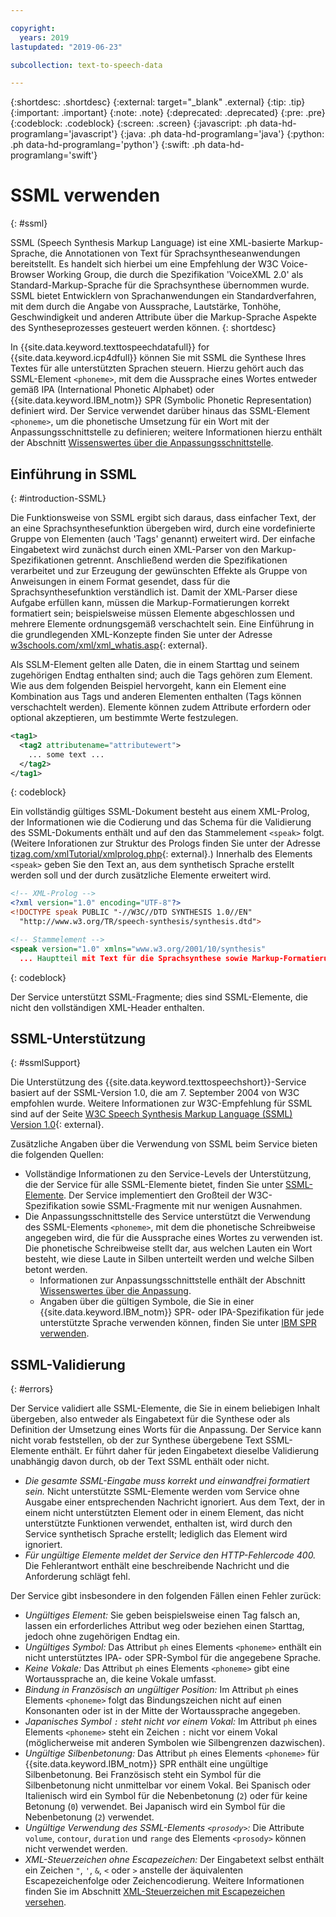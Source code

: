 ```yaml
---

copyright:
  years: 2019
lastupdated: "2019-06-23"

subcollection: text-to-speech-data

---
```


{:shortdesc: .shortdesc}
{:external: target="_blank" .external}
{:tip: .tip}
{:important: .important}
{:note: .note}
{:deprecated: .deprecated}
{:pre: .pre}
{:codeblock: .codeblock}
{:screen: .screen}
{:javascript: .ph data-hd-programlang='javascript'}
{:java: .ph data-hd-programlang='java'}
{:python: .ph data-hd-programlang='python'}
{:swift: .ph data-hd-programlang='swift'}

# SSML verwenden
{: #ssml}

SSML (Speech Synthesis Markup Language) ist eine XML-basierte Markup-Sprache, die Annotationen von Text für Sprachsyntheseanwendungen bereitstellt. Es handelt sich hierbei um eine Empfehlung der W3C Voice-Browser Working Group, die durch die Spezifikation 'VoiceXML 2.0' als Standard-Markup-Sprache für die Sprachsynthese übernommen wurde. SSML bietet Entwicklern von Sprachanwendungen ein Standardverfahren, mit dem durch die Angabe von Aussprache, Lautstärke, Tonhöhe, Geschwindigkeit und anderen Attribute über die Markup-Sprache Aspekte des Syntheseprozesses gesteuert werden können.
{: shortdesc}

In {{site.data.keyword.texttospeechdatafull}} for {{site.data.keyword.icp4dfull}} können Sie mit SSML die Synthese Ihres Textes für alle unterstützten Sprachen steuern. Hierzu gehört auch das SSML-Element `<phoneme>`, mit dem die Aussprache eines Wortes entweder gemäß IPA (International Phonetic Alphabet) oder {{site.data.keyword.IBM_notm}} SPR (Symbolic Phonetic Representation) definiert wird. Der Service verwendet darüber hinaus das SSML-Element `<phoneme>`, um die phonetische Umsetzung für ein Wort mit der Anpassungsschnittstelle zu definieren; weitere Informationen hierzu enthält der Abschnitt [Wissenswertes über die Anpassungsschnittstelle](/docs/services/text-to-speech-data?topic=text-to-speech-data-customIntro).

## Einführung in SSML
{: #introduction-SSML}

Die Funktionsweise von SSML ergibt sich daraus, dass einfacher Text, der an eine Sprachsynthesefunktion übergeben wird, durch eine vordefinierte Gruppe von Elementen (auch 'Tags' genannt) erweitert wird. Der einfache Eingabetext wird zunächst durch einen XML-Parser von den Markup-Spezifikationen getrennt. Anschließend werden die Spezifikationen verarbeitet und zur Erzeugung der gewünschten Effekte als Gruppe von Anweisungen in einem Format gesendet, dass für die Sprachsynthesefunktion verständlich ist. Damit der XML-Parser diese Aufgabe erfüllen kann, müssen die Markup-Formatierungen korrekt formatiert sein; beispielsweise müssen Elemente abgeschlossen und mehrere Elemente ordnungsgemäß verschachtelt sein. Eine Einführung in die grundlegenden XML-Konzepte finden Sie unter der Adresse [w3schools.com/xml/xml_whatis.asp](http://www.w3schools.com/xml/xml_whatis.asp){: external}.

Als SSLM-Element gelten alle Daten, die in einem Starttag und seinem zugehörigen Endtag enthalten sind; auch die Tags gehören zum Element. Wie aus dem folgenden Beispiel hervorgeht, kann ein Element eine Kombination aus Tags und anderen Elementen enthalten (Tags können verschachtelt werden). Elemente können zudem Attribute erfordern oder optional akzeptieren, um bestimmte Werte festzulegen.

```xml
<tag1>
  <tag2 attributename="attributewert">
    ... some text ...
  </tag2>
</tag1>
```
{: codeblock}

Ein vollständig gültiges SSML-Dokument besteht aus einem XML-Prolog, der Informationen wie die Codierung und das Schema für die Validierung des SSML-Dokuments enthält und auf den das Stammelement `<speak>` folgt. (Weitere Inforationen zur Struktur des Prologs finden Sie unter der Adresse [tizag.com/xmlTutorial/xmlprolog.php](http://www.tizag.com/xmlTutorial/xmlprolog.php){: external}.) Innerhalb des Elements `<speak>` geben Sie den Text an, aus dem synthetisch Sprache erstellt werden soll und der durch zusätzliche Elemente erweitert wird.

```xml
<!-- XML-Prolog -->
<?xml version="1.0" encoding="UTF-8"?>
<!DOCTYPE speak PUBLIC "-//W3C//DTD SYNTHESIS 1.0//EN"
  "http://www.w3.org/TR/speech-synthesis/synthesis.dtd">

<!-- Stammelement -->
<speak version="1.0" xmlns="www.w3.org/2001/10/synthesis"
  ... Hauptteil mit Text für die Sprachsynthese sowie Markup-Formatierung ...</speak>
```
{: codeblock}

Der Service unterstützt SSML-Fragmente; dies sind SSML-Elemente, die nicht den vollständigen XML-Header enthalten.

## SSML-Unterstützung
{: #ssmlSupport}

Die Unterstützung des {{site.data.keyword.texttospeechshort}}-Service basiert auf der SSML-Version 1.0, die am 7. September 2004 von W3C empfohlen wurde. Weitere Informationen zur W3C-Empfehlung für SSML sind auf der Seite [W3C Speech Synthesis Markup Language (SSML) Version 1.0](http://www.w3.org/TR/speech-synthesis/){: external}.

Zusätzliche Angaben über die Verwendung von SSML beim Service bieten die folgenden Quellen:

-   Vollständige Informationen zu den Service-Levels der Unterstützung, die der Service für alle SSML-Elemente bietet, finden Sie unter [SSML-Elemente](/docs/services/text-to-speech-data?topic=text-to-speech-data-elements). Der Service implementiert den Großteil der W3C-Spezifikation sowie SSML-Fragmente mit nur wenigen Ausnahmen.
-   Die Anpassungsschnittstelle des Service unterstützt die Verwendung des SSML-Elements `<phoneme>`, mit dem die phonetische Schreibweise angegeben wird, die für die Aussprache eines Wortes zu verwenden ist. Die phonetische Schreibweise stellt dar, aus welchen Lauten ein Wort besteht, wie diese Laute in Silben unterteilt werden und welche Silben betont werden.
    -   Informationen zur Anpassungsschnittstelle enthält der Abschnitt [Wissenswertes über die Anpassung](/docs/services/text-to-speech-data?topic=text-to-speech-data-customIntro).
    -   Angaben über die gültigen Symbole, die Sie in einer {{site.data.keyword.IBM_notm}} SPR- oder IPA-Spezifikation für jede unterstützte Sprache verwenden können, finden Sie unter [IBM SPR verwenden](/docs/services/text-to-speech-data?topic=text-to-speech-data-sprs).

## SSML-Validierung
{: #errors}

Der Service validiert alle SSML-Elemente, die Sie in einem beliebigen Inhalt übergeben, also entweder als Eingabetext für die Synthese oder als Definition der Umsetzung eines Worts für die Anpassung. Der Service kann nicht vorab feststellen, ob der zur Synthese übergebene Text SSML-Elemente enthält. Er führt daher für jeden Eingabetext dieselbe Validierung unabhängig davon durch, ob der Text SSML enthält oder nicht.

-   *Die gesamte SSML-Eingabe muss korrekt und einwandfrei formatiert sein.* Nicht unterstützte SSML-Elemente werden vom Service ohne Ausgabe einer entsprechenden Nachricht ignoriert. Aus dem Text, der in einem nicht unterstützten Element oder in einem Element, das nicht unterstützte Funktionen verwendet, enthalten ist, wird durch den Service synthetisch Sprache erstellt; lediglich das Element wird ignoriert.
-   *Für ungültige Elemente meldet der Service den HTTP-Fehlercode 400.* Die Fehlerantwort enthält eine beschreibende Nachricht und die Anforderung schlägt fehl.

Der Service gibt insbesondere in den folgenden Fällen einen Fehler zurück:

-   *Ungültiges Element:* Sie geben beispielsweise einen Tag falsch an, lassen ein erforderliches Attribut weg oder beziehen einen Starttag, jedoch ohne zugehörigen Endtag ein.
-   *Ungültiges Symbol:* Das Attribut `ph` eines Elements `<phoneme>` enthält ein nicht unterstütztes IPA- oder SPR-Symbol für die angegebene Sprache.
-   *Keine Vokale:* Das Attribut `ph` eines Elements `<phoneme>` gibt eine Wortaussprache an, die keine Vokale umfasst.
-   *Bindung in Französisch an ungültiger Position:* Im Attribut `ph` eines Elements `<phoneme>` folgt das Bindungszeichen nicht auf einen Konsonanten oder ist in der Mitte der Wortaussprache angegeben.
-   *Japanisches Symbol `:` steht nicht vor einem Vokal:* Im Attribut `ph` eines Elements `<phoneme>` steht ein Zeichen `:` nicht vor einem Vokal (möglicherweise mit anderen Symbolen wie Silbengrenzen dazwischen).
-   *Ungültige Silbenbetonung:* Das Attribut `ph` eines Elements `<phoneme>` für {{site.data.keyword.IBM_notm}} SPR enthält eine ungültige Silbenbetonung. Bei Französisch steht ein Symbol für die Silbenbetonung nicht unmittelbar vor einem Vokal. Bei Spanisch oder Italienisch wird ein Symbol für die Nebenbetonung (`2`) oder für keine Betonung (`0`) verwendet. Bei Japanisch wird ein Symbol für die Nebenbetonung (`2`) verwendet.
-   *Ungültige Verwendung des SSML-Elements `<prosody>`:* Die Attribute `volume`, `contour`, `duration` und `range` des Elements `<prosody>` können nicht verwendet werden.
-   *XML-Steuerzeichen ohne Escapezeichen:* Der Eingabetext selbst enthält ein Zeichen <code>&quot;</code>, <code>&apos;</code>, `&`, `<` oder `>` anstelle der äquivalenten Escapezeichenfolge oder Zeichencodierung. Weitere Informationen finden Sie im Abschnitt [XML-Steuerzeichen mit Escapezeichen versehen](/docs/services/text-to-speech-data?topic=text-to-speech-data-usingHTTP#escape).
